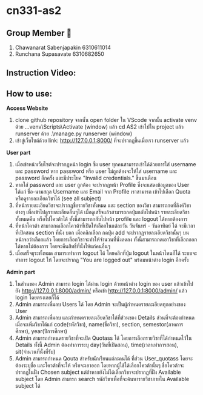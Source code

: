 # cn331-as2

## Group Member :busts_in_silhouette:	
1. Chawanarat Sabenjapakin 6310611014
2. Runchana Supasavate     6310682650

## Instruction Video:

## How to use:
**Access Website**
1. clone github repository จากนั้น open folder ใน VScode จากนั้น activate venv ด้วย ..\.venv\Scripts\Activate (window) แล้ว cd AS2 เข้าไปใน project แล้ว runserver ด้วย .\manage.py runserver (window)
2. เข้าสู่เว็บไซต์ด้วย link: http://127.0.0.1:8000/ ที่จะปรากฏขึ้นเมื่อเรา runserver แล้ว

**User part**
1. เมื่อเข้าหน้าเว็บไซต์จะปรากฏหน้า login ซึ่ง user ทุกคนสามารถเข้าได้ด้วยการใส่ username และ password หาก password หรือ user ไม่ถูกต้องจะให้ใส่ username และ password อีกครั้ง และมีประโยค "Invalid credentials." ขึ้นมาเตือน
2. หากใส่ password และ user ถูกต้อง จะปรากฎหน้า Profile ซึ่งจะแสดงข้อมูลของ User ได้แก่ ชื่อ-นามสกุล Username และ Email จาก Profile เราสามารถ เข้าไปเลือก Quota หรือดูรายละเอียดวิชาได้ (see all subject)
3. ที่หน้ารายละเอียดวิชาจะปรากฎชื่อรายวิชาทั้งหมด และ section ของวิชา สามารถกดที่ลิงค์วิชาต่างๆ เพื่อเข้าไปดูรายละเอียดอื่นๆได้ เมื่อดูเสร็จแล้วสามารถกดปุ่มกลับไปหน้า รายละเอียดวิชาทั้งหมดคืน หรือไปโควต้าได้ ทั้งนี้สามารถกลับไปหน้า profile และ logout ได้หากต้องการ
4. ที่หน้าโควต้า สามาถกดเลือกโควต้าที่เปิดให้เลือกในแต่ละวัน วันจันทร์ - วันอาทิตย์ ได้ จะมีเวลาที่เปิดสอน section ที่นั่ง บอก เมื่อคลิกเลือก กดปุ่ม add จะปรากฏรายละเอียดวิชานั้นๆ บนหน้าจอว่าเลือกแล้ว โดยการเลือกวิชาจะทำให้จำนวนที่นั่งลดลง ทั้งนี้สามารถกดเอาวิชาที่เลือกออกได้หากไม่ต้องการ โดยจะคืนสิทธิ์ที่นั่งให้แก่คนอื่นๆ
5. เมื่อเสร็จธุระทั้งหมด สามารถทำการ logout ได้ โดยคลิกที่ปุ่ม logout ในหน้าไหนก็ได้ ระบบจะทำการ logout ให้ โดยจะปรากฏ "You are logged out" พร้อมหน้าต่าง login อีกครั้ง

**Admin part**
1. ในส่วนของ Admin สามารถ login ได้ผ่าน login ด้วยหน้าต่าง login ของ user แล้วเข้าไปยัง http://127.0.0.1:8000/admin/ หรือเข้า  http://127.0.0.1:8000/admin/ แล้ว login โดยตรงเลยก็ได้
2. Admin สามารถเพื่มลบ Users ได้ โดย Admin จะเป็นผู้กำหนดรายละเอียดทุกอย่างของ User
3. Admin สามารถเพื่มลบ และกำหนดรายละเอียดวิชาได้ที่ส่วนของ Details ส่วนที่จะต้องกำหนดเมื่อจะเพิ่มวิชาได้แก่ code(รหัสวิชา), name(ชื่อวิชา), section, semestor(ภาคการศึกษา), year(ปีการศึกษา)
4. Admin สามารถกำหนดรายวิชาที่จะเปิด Quotass ได้ โดยการเลือกรายวิชาที่ได้กำหนดไว้ใน Details ทั้งนี้ Admin ต้องทำการระบุ day(วันที่เปิดสอน), time(เวลาเทำการสอน), sit(จำนวนที่นั่งที่รับ)
5. Admin สามารถกำหนด Qouta สำหรับนักเรียนแต่ละคนได้ ที่ส่วน User_quotass โดยจะต้องระบุชื่อ และโควต้าที่จะให้ หรือจะเอาออก โดยหากผู้ใช้ได้เลือกโควต้านั้นๆ ชื่อโควต้าจะปรากฏในฝั่ง Chosen subject แต่ถ้าหากยังไม่ได้เลือกวิชาจะปรากฏที่ฝั่ง Available subject โดย Admin สามารถ search รหัสวิขาเพื่อที่จะค้นหารายวิชาภายใน Available subject ได้
